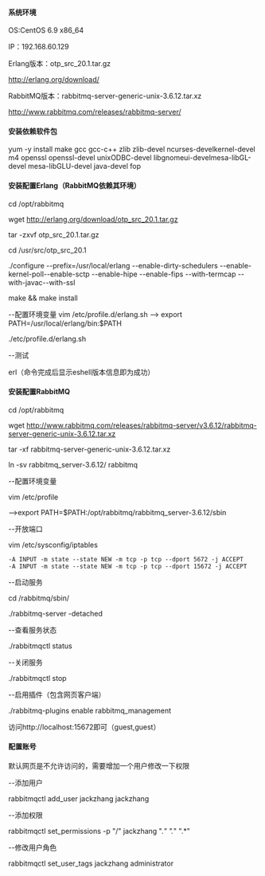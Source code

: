 #### 系统环境

OS:CentOS 6.9 x86_64

IP：192.168.60.129

Erlang版本：otp_src_20.1.tar.gz

http://erlang.org/download/

RabbitMQ版本：rabbitmq-server-generic-unix-3.6.12.tar.xz

http://www.rabbitmq.com/releases/rabbitmq-server/

#### 安装依赖软件包 

yum -y install make gcc gcc-c++ zlib zlib-devel ncurses-develkernel-devel m4 openssl openssl-devel unixODBC-devel libgnomeui-develmesa-libGL-devel mesa-libGLU-devel java-devel fop


#### 安装配置Erlang（RabbitMQ依赖其环境）

cd /opt/rabbitmq

wget http://erlang.org/download/otp_src_20.1.tar.gz

tar -zxvf otp_src_20.1.tar.gz

cd /usr/src/otp_src_20.1

./configure --prefix=/usr/local/erlang --enable-dirty-schedulers --enable-kernel-poll--enable-sctp --enable-hipe --enable-fips --with-termcap --with-javac--with-ssl

make && make install

--配置环境变量
vim /etc/profile.d/erlang.sh -->  export PATH=/usr/local/erlang/bin:$PATH

./etc/profile.d/erlang.sh

--测试

erl（命令完成后显示eshell版本信息即为成功）

#### 安装配置RabbitMQ

cd /opt/rabbitmq

wget http://www.rabbitmq.com/releases/rabbitmq-server/v3.6.12/rabbitmq-server-generic-unix-3.6.12.tar.xz

tar -xf rabbitmq-server-generic-unix-3.6.12.tar.xz

ln -sv rabbitmq_server-3.6.12/ rabbitmq

--配置环境变量

vim /etc/profile

-->export PATH=$PATH:/opt/rabbitmq/rabbitmq_server-3.6.12/sbin

--开放端口

vim /etc/sysconfig/iptables

````
-A INPUT -m state --state NEW -m tcp -p tcp --dport 5672 -j ACCEPT
-A INPUT -m state --state NEW -m tcp -p tcp --dport 15672 -j ACCEPT

````

--启动服务

cd /rabbitmq/sbin/

./rabbitmq-server -detached

--查看服务状态

./rabbitmqctl status

--关闭服务

 ./rabbitmqctl stop
 
 --启用插件（包含网页客户端）
 
./rabbitmq-plugins enable rabbitmq_management

访问http://localhost:15672即可（guest,guest）

#### 配置账号

默认网页是不允许访问的，需要增加一个用户修改一下权限

--添加用户

rabbitmqctl add_user jackzhang jackzhang

--添加权限

rabbitmqctl set_permissions -p "/" jackzhang ".*" ".*" ".*"

--修改用户角色

rabbitmqctl set_user_tags jackzhang administrator

